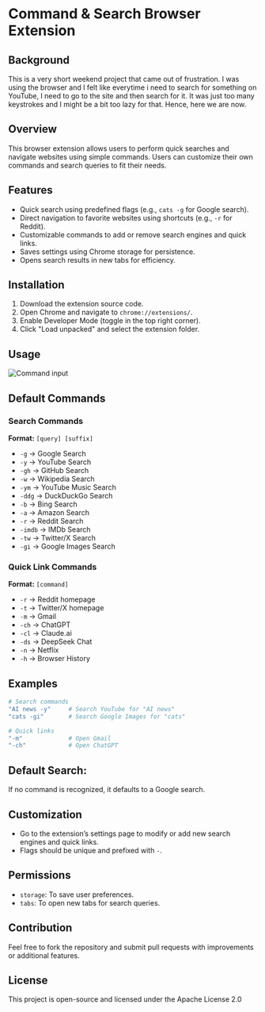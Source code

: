 # Command & Search Browser Extension

## Background
This is a very short weekend project that came out of frustration. I was using the browser and I felt like everytime i need to search for something on YouTube, I need to go to the site and then search for it. It was just too many keystrokes and I might be a bit too lazy for that. Hence, here we are now.

## Overview
This browser extension allows users to perform quick searches and navigate websites using simple commands. Users can customize their own commands and search queries to fit their needs.

## Features
- Quick search using predefined flags (e.g., `cats -g` for Google search).
- Direct navigation to favorite websites using shortcuts (e.g., `-r` for Reddit).
- Customizable commands to add or remove search engines and quick links.
- Saves settings using Chrome storage for persistence.
- Opens search results in new tabs for efficiency.

## Installation
1. Download the extension source code.
2. Open Chrome and navigate to `chrome://extensions/`.
3. Enable Developer Mode (toggle in the top right corner).
4. Click "Load unpacked" and select the extension folder.

## Usage
![Command input](https://github.com/user-attachments/assets/a565e051-8400-407b-b61f-6ab7f2684dee)
## Default Commands

### Search Commands  
**Format:** `[query] [suffix]`  
- `-g` → Google Search  
- `-y` → YouTube Search  
- `-gh` → GitHub Search  
- `-w` → Wikipedia Search  
- `-ym` → YouTube Music Search  
- `-ddg` → DuckDuckGo Search  
- `-b` → Bing Search  
- `-a` → Amazon Search  
- `-r` → Reddit Search  
- `-imdb` → IMDb Search  
- `-tw` → Twitter/X Search  
- `-gi` → Google Images Search  

### Quick Link Commands  
**Format:** `[command]`  
- `-r` → Reddit homepage  
- `-t` → Twitter/X homepage  
- `-m` → Gmail  
- `-ch` → ChatGPT  
- `-cl` → Claude.ai  
- `-ds` → DeepSeek Chat  
- `-n` → Netflix  
- `-h` → Browser History  

## Examples  
```bash
# Search commands
"AI news -y"     # Search YouTube for "AI news"
"cats -gi"       # Search Google Images for "cats"

# Quick links
"-m"             # Open Gmail
"-ch"            # Open ChatGPT
```

## Default Search:
 If no command is recognized, it defaults to a Google search.

## Customization
- Go to the extension’s settings page to modify or add new search engines and quick links.
- Flags should be unique and prefixed with `-`.

## Permissions
- `storage`: To save user preferences.
- `tabs`: To open new tabs for search queries.

## Contribution
Feel free to fork the repository and submit pull requests with improvements or additional features.

## License
This project is open-source and licensed under the Apache License 2.0

